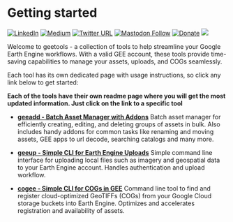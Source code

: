 # Getting started

[![LinkedIn](https://img.shields.io/badge/LinkedIn-0077B5?style=plastic&logo=linkedin&logoColor=white)](https://www.linkedin.com/in/samapriya/)
[![Medium](https://img.shields.io/badge/Medium-12100E?style=flat&logo=medium&logoColor=white)](https://medium.com/@samapriyaroy)
[![Twitter URL](https://img.shields.io/twitter/follow/samapriyaroy?style=social)](https://twitter.com/intent/follow?screen_name=samapriyaroy)
[![Mastodon Follow](https://img.shields.io/mastodon/follow/109627075086849826?domain=https%3A%2F%2Fmapstodon.space%2F)](https://mapstodon.space/@samapriya)
[![Donate](https://img.shields.io/badge/Donate-Buy%20me%20a%20Coffee-teal)](https://www.buymeacoffee.com/samapriya)
[![](https://img.shields.io/static/v1?label=Sponsor&message=%E2%9D%A4&logo=GitHub&color=%23fe8e86)](https://github.com/sponsors/samapriya)

Welcome to geetools - a collection of tools to help streamline your Google Earth Engine workflows. With a valid GEE account, these tools provide time-saving capabilities to manage your assets, uploads, and COGs seamlessly.

Each tool has its own dedicated page with usage instructions, so click any link below to get started:

**Each of the tools have their own readme page where you will get the most updated information. Just click on the link to a specific tool**

- **[geeadd - Batch Asset Manager with Addons](https://geeadd.geetools.xyz)**
  Batch asset manager for efficiently creating, editing, and deleting groups of assets in bulk. Also includes handy addons for common tasks like renaming and moving assets, GEE apps to url decode, searching catalogs and many more.

- **[geeup - Simple CLI for Earth Engine Uploads](https://geeup.geetools.xyz)**
  Simple command line interface for uploading local files such as imagery and geospatial data to your Earth Engine account. Handles authentication and upload workflow.

- **[cogee - Simple CLI for COGs in GEE](https://cogee.geetools.xyz)**
  Command line tool to find and register cloud-optimized GeoTIFFs (COGs) from your Google Cloud storage buckets into Earth Engine. Optimizes and accelerates registration and availability of assets.
